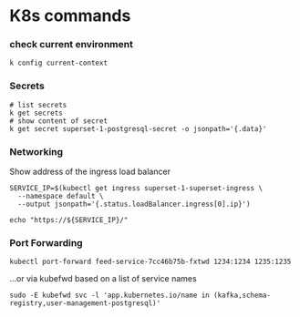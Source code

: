 # K8s commands

### check current environment

```
k config current-context
```

### Secrets
```
# list secrets
k get secrets
# show content of secret
k get secret superset-1-postgresql-secret -o jsonpath='{.data}'
```

### Networking
Show address of the ingress load balancer
```
SERVICE_IP=$(kubectl get ingress superset-1-superset-ingress \
  --namespace default \
  --output jsonpath='{.status.loadBalancer.ingress[0].ip}')

echo "https://${SERVICE_IP}/"
```

### Port Forwarding
```
kubectl port-forward feed-service-7cc46b75b-fxtwd 1234:1234 1235:1235
```
...or via kubefwd based on a list of service names
```
sudo -E kubefwd svc -l 'app.kubernetes.io/name in (kafka,schema-registry,user-management-postgresql)'
```

